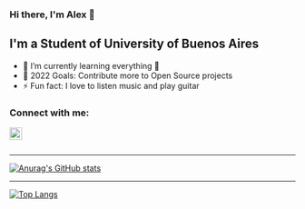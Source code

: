 ### Hi there, I'm Alex 👋

## I'm a Student of University of Buenos Aires

- 🌱 I’m currently learning everything 🤣
- 🥅 2022 Goals: Contribute more to Open Source projects
- ⚡ Fun fact: I love to listen music and play guitar

### Connect with me:

[<img align="left" alt="codeSTACKr | LinkedIn" width="22px" src="https://cdn.jsdelivr.net/npm/simple-icons@v3/icons/linkedin.svg" />][linkedin]

<br />
<br />

---

[![Anurag's GitHub stats](https://github-readme-stats.vercel.app/api?username=Alex1161&count_private=true&langs_count=10&include_all_commits=true&show_icons=true&theme=dark)](https://github.com/Alex1161/github-readme-stats)

---

[![Top Langs](https://github-readme-stats.vercel.app/api/top-langs/?username=Alex1161&layout=compact&langs_count=10&count_private=true&show_icons=true&theme=dark)](https://github.com/Alex1161/github-readme-stats)


[linkedin]: https://linkedin.com/in/gabriel-alexander-arbieto-benites-1b534b208
